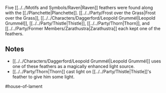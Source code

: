 Five [[../../Motifs and Symbols/Raven|Raven]] feathers were found along with the [[./Planchette|Planchette]]. [[../../Party/Frost over the Grass|Frost over the Grass]], [[../../Characters/Daggerford/Leopold Grummél|Leopold Grummél]], [[../../Party/Thistle|Thistle]], [[../../Party/Thorn|Thorn]], and [[../../Party/Former Members/Zarathustra|Zarathustra]] each kept one of the feathers.

## Notes
- [[../../Characters/Daggerford/Leopold Grummél|Leopold Grummél]] uses one of these feathers as a magically enhanced light source.
- [[../../Party/Thorn|Thorn]] cast light on [[../../Party/Thistle|Thistle]]'s feather to give him some light.

#house-of-lament